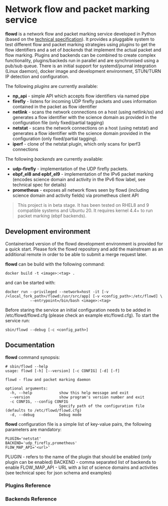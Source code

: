 # Network flow and packet marking service

**flowd** is a network flow and packet marking service developed in Python (based on the [technical specification](https://docs.google.com/document/d/1x9JsZ7iTj44Ta06IHdkwpv5Q2u4U2QGLWnUeN2Zf5ts/edit)).
It provides a pluggable system to test different flow and packet marking strategies using  *plugins* to get the flow 
identifiers and a set of *backends* that implement the actual packet and flow marking. Plugins and backends can be combined to create complex functionality, plugins/backeds  run in parallel and are synchronised using a pub/sub queue. There is an initial support for 
systemd/journal integration (Linux daemon), docker image and development environment, STUN/TURN IP detection and configuration.  

The following *plugins* are currently available:
- **np_api** - simple API which accepts flow identifiers via named pipe
- **firefly** - listens for incoming UDP firefly packets and uses information contained in the packet as flow identifier
- **netlink** - scans the network connections on a host (using netlink/ss) and generates a flow identifier with the science domain as provided in the configuration file (only fixed/partial tagging)
- **netstat** - scans the network connections on a host (using netstat) and generates a flow identifier 
  with the science domain provided in the configuration (only fixed/partial tagging).
- **iperf** - clone of the netstat plugin, which only scans for iperf3 connections 
  
The following *backends* are currently available:
- **udp-firefly** - implementation of the UDP firefly packets.
- **ebpf_el8 and epbf_el9** - implementation of the IPv6 packet marking (encodes science domain and activity in the IPv6 flow label, see technical spec for details)
- **prometheus** - exposes all network flows seen by flowd (including science domain and activity fields) via prometheus client API

> This project is in beta stage. It has been tested on RHEL8 and 9 compatible systems and Ubuntu 20. It requires kernel 4.4+ to run packet marking (ebpf backends). 

## Development environment
Containerised version of the flowd development environment is provided for a quick start. Please fork the flowd repository
and add the mainstream as an additional remote in order to be able to submit a merge request later. 

**flowd** can be build with the following command:
```buildoutcfg
docker build -t <image>:<tag> .
```

and can be started with:
```buildoutcfg
docker run --privileged --network=host -it [-v /<local_fork_path>/flowd:/usr/src/app] [-v <config_path>:/etc/flowd] \
           --entrypoint=/bin/bash <image>:<tag>  
```

Before staring the service an initial configuration needs to be added in /etc/flowd/flowd.cfg 
(please check an example etc/flowd.cfg). To start the service run:
```buildoutcfg
sbin/flowd --debug [-c <config_path>]
```

## Documentation
**flowd** command synopsis:
```
# sbin/flowd --help
usage: flowd [-h] [--version] [-c CONFIG] [-d] [-f]

flowd - flow and packet marking daemon

optional arguments:
  -h, --help            show this help message and exit
  --version             show program's version number and exit
  -c CONFIG, --config CONFIG
                        Specify path of the configuration file (defaults to /etc/flowd/flowd.cfg)
  -d, --debug           Debug mode
```
**flowd** configuration file is a simple list of key-value pairs, the following parameters are mandatory:
```
PLUGIN='netstat'
BACKEND='udp_firefly,prometheus'
FLOW_MAP_API='<url>'
```

PLUGIN - refers to the name of the plugin that should be enabled (only plugin can be enabled)
BACKEND - comma separated list of backends to enable 
FLOW_MAP_API - URL with a list of science domains and activities (see technical spec for json schema and examples)

### Plugins Reference


### Backends Reference




